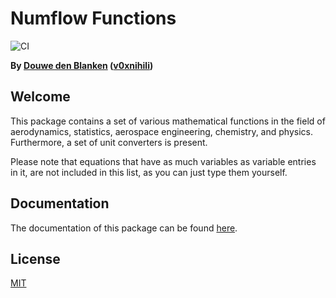 # Numflow Functions

![CI](https://github.com/flw0/numflow-functions/workflows/CI/badge.svg)

**By [Douwe den Blanken](https://nl.linkedin.com/in/douwedenblanken)
([v0xnihili](https://github.com/V0XNIHILI/))**

## Welcome

This package contains a set of various mathematical functions in the field of aerodynamics,
statistics, aerospace engineering, chemistry, and physics. Furthermore, a set of unit converters is present. 

Please note that equations that have as much variables as variable entries in it, are not included
in this list, as you can just type them yourself.

## Documentation

The documentation of this package can be found [here](https://flw0.github.io/numflow-functions/).

<!-- ## Size

Please see [BundlePhobia](https://bundlephobia.com/result?p=numflow-functions). -->

## License

[MIT](./LICENSE)
